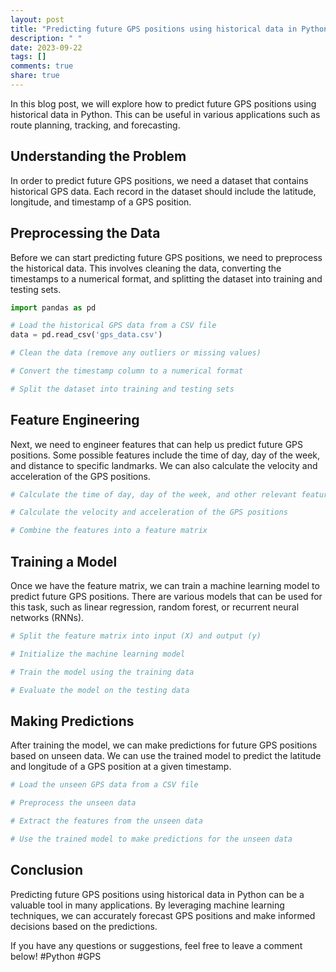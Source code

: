 ```yaml
---
layout: post
title: "Predicting future GPS positions using historical data in Python"
description: " "
date: 2023-09-22
tags: []
comments: true
share: true
---
```


In this blog post, we will explore how to predict future GPS positions using historical data in Python. This can be useful in various applications such as route planning, tracking, and forecasting.

## Understanding the Problem

In order to predict future GPS positions, we need a dataset that contains historical GPS data. Each record in the dataset should include the latitude, longitude, and timestamp of a GPS position.

## Preprocessing the Data

Before we can start predicting future GPS positions, we need to preprocess the historical data. This involves cleaning the data, converting the timestamps to a numerical format, and splitting the dataset into training and testing sets.

```python
import pandas as pd

# Load the historical GPS data from a CSV file
data = pd.read_csv('gps_data.csv')

# Clean the data (remove any outliers or missing values)

# Convert the timestamp column to a numerical format

# Split the dataset into training and testing sets
```

## Feature Engineering

Next, we need to engineer features that can help us predict future GPS positions. Some possible features include the time of day, day of the week, and distance to specific landmarks. We can also calculate the velocity and acceleration of the GPS positions.

```python
# Calculate the time of day, day of the week, and other relevant features

# Calculate the velocity and acceleration of the GPS positions

# Combine the features into a feature matrix
```

## Training a Model

Once we have the feature matrix, we can train a machine learning model to predict future GPS positions. There are various models that can be used for this task, such as linear regression, random forest, or recurrent neural networks (RNNs).

```python
# Split the feature matrix into input (X) and output (y)

# Initialize the machine learning model

# Train the model using the training data

# Evaluate the model on the testing data
```

## Making Predictions

After training the model, we can make predictions for future GPS positions based on unseen data. We can use the trained model to predict the latitude and longitude of a GPS position at a given timestamp.

```python
# Load the unseen GPS data from a CSV file

# Preprocess the unseen data

# Extract the features from the unseen data

# Use the trained model to make predictions for the unseen data
```

## Conclusion

Predicting future GPS positions using historical data in Python can be a valuable tool in many applications. By leveraging machine learning techniques, we can accurately forecast GPS positions and make informed decisions based on the predictions.

If you have any questions or suggestions, feel free to leave a comment below! #Python #GPS